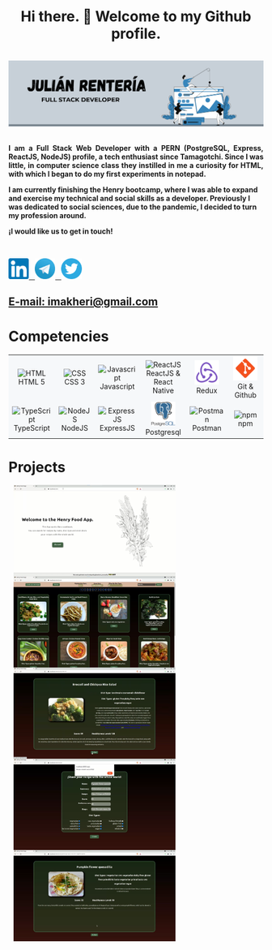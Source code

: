 <h1 align="center"> Hi there. 👋 Welcome to my Github profile. </h1>
</br>

<img src="./assets/Landing.png">
</br>
</br>

<p align="justify" ><b>I am a Full Stack Web Developer with a PERN (PostgreSQL, Express, ReactJS, NodeJS) profile, a tech enthusiast since Tamagotchi. Since I was little, in computer science class they instilled in me a curiosity for HTML, with which I began to do my first experiments in notepad.

I am currently finishing the Henry bootcamp, where I was able to expand and exercise my technical and social skills as a developer. Previously I was dedicated to social sciences, due to the pandemic, I decided to turn my profession around.

¡I would like us to get in touch!
</b>
</p>
<br />

<a href="https://www.linkedin.com/in/imakheri"> <img alt=LinkedIn width=8% src='./assets/Linkedin.svg'> &nbsp;
<a href="https://t.me/Imakheri"> <img alt=Telegram width=8% src='./assets/telegram.jpg'> &nbsp;
<a href="https://twitter.com/Imakheri"> <img alt=Twitter width=8% src='./assets/twitter.svg'>
<h2><a href="mailto:imakheri@gmail.com" >E-mail: imakheri@gmail.com</a></h2>

<h1>Competencies</h1>

<table align="center" style="background-color: #f6f8fa;">
  <tr>
    <td align="center" width="96">
        <img src="https://upload.wikimedia.org/wikipedia/commons/6/61/HTML5_logo_and_wordmark.svg" width="48" height="48" alt="HTML" />
      <br>HTML 5
    </td>
    <td align="center" width="96">
        <img src="https://upload.wikimedia.org/wikipedia/commons/d/d5/CSS3_logo_and_wordmark.svg" width="48" height="48" alt="CSS" />
      <br>CSS 3
    </td>
    <td align="center" width="96">
        <img src="https://upload.wikimedia.org/wikipedia/commons/9/99/Unofficial_JavaScript_logo_2.svg" width="48" height="48" alt="Javascript" />
      <br>Javascript
    </td>
    <td align="center" width="96">
        <img src="https://www.vectorlogo.zone/logos/reactjs/reactjs-icon.svg" width="48" height="48" alt="ReactJS" />
      <br>ReactJS & React Native
    </td>
    <td align="center" width="96">
        <img src="https://raw.githubusercontent.com/sachinverma53121/sachinverma53121/master/icons/redux.png" width="48" height="48" alt="Redux" />
      <br>Redux
    <td align="center" width="96">
        <img src="https://raw.githubusercontent.com/sachinverma53121/sachinverma53121/master/icons/git.png" width="48" height="48" alt="Git" />
      <br>Git & Github
    </td>
  </tr>
    </td>
  <tr align="center">
    <td align="center"  width="96">
        <img src="https://upload.wikimedia.org/wikipedia/commons/4/4c/Typescript_logo_2020.svg" width="48" height="48" alt="TypeScript" />
      <br>TypeScript
    </td>
    <td align="center" width="96">
        <img src="https://upload.wikimedia.org/wikipedia/commons/d/d9/Node.js_logo.svg" width="48" height="48" alt="NodeJS">
      <br>NodeJS
    </td>
    <td align="center" width="96"> 
        <img src="https://www.vectorlogo.zone/logos/expressjs/expressjs-icon.svg" width="48" height="48" alt="ExpressJS" />
      <br>ExpressJS
    </td>
    <td align="center" width="96">
        <img src="https://raw.githubusercontent.com/sachinverma53121/sachinverma53121/master/icons/psql.png" width="48" height="48" alt="Postgresql" />
      <br>Postgresql
    </td>
    <td align="center" width="96">
        <img src="https://www.vectorlogo.zone/logos/getpostman/getpostman-icon.svg" width="48" height="48" alt="Postman" />
      <br>Postman
    </td>
    <td align="center"  width="96">
        <img src="https://upload.wikimedia.org/wikipedia/commons/d/db/Npm-logo.svg" width="48" height="48" alt="npm" />
      <br>npm
    </td>
  </tr>
</table>

<h1>Projects</h1>

<div align="center" style="display: flex; flex-direction: row; flex-wrap: wrap; margin-left: 10px; margin-bottom: 10px;">
<img src="./assets/screenshots/1.png" width="320" height="180" alt="Landing Page Food App" />
<img src="./assets/screenshots/2.png" width="320" height="180" alt="Home Page Food App" />
<img src="./assets/screenshots/3.png" width="320" height="180" alt="Detail Page Food App" />
<img src="./assets/screenshots/4.png" width="320" height="180" alt="Create Page Food App" />
<img src="./assets/screenshots/5.png" width="320" height="180" alt="Detail Page Food App" />
</div>

<!--
**Imakheri/Imakheri** is a ✨ _special_ ✨ repository because its `README.md` (this file) appears on your GitHub profile.

Here are some ideas to get you started:

- 🔭 I’m currently working on ...
- 🌱 I’m currently learning ...
- 👯 I’m looking to collaborate on ...
- 🤔 I’m looking for help with ...
- 💬 Ask me about ...
- 📫 How to reach me: ...
- 😄 Pronouns: ...
- ⚡ Fun fact: ...
-->